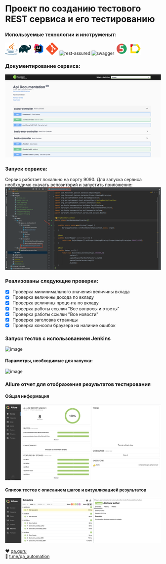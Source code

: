 # Проект по созданию тестового REST сервиса и его тестированию

### Используемые технологии и инструменыт:
<p align="left">
<img height="40" width="40" src="images/java-logo.svg" alt="java">
<img height="40" width="40" src="images/gradle-logo.svg" alt="gradle">
<img height="40" width="40" src="images/IDEA-logo.svg" alt="java">
<img height="40" width="40" src="images/git-logo.svg" alt="git">
<img height="40" width="40" src="images/rest-assured-logo.svg" alt="rest-assured">
<img height="40" width="40" src="images/swagger-logo.svg" alt="swagger">
<img height="40" width="40" src="images/junit5-logo.svg" alt="junit5">
<img height="40" width="40" src="images/allure-Report-logo.svg" alt="allure">
</p>

### Документирование сервиса:
![image](images/swagger-view.png)

### Запуск сервиса:
Сервис работает локально на порту 9090.
Для запуска сервиса необходимо скачать репозиторий и запустить приложение:
![image](images/launch-service.png)


### Реализованы следующие проверки:
- [X] Проверка мининимального значения величины вклада
- [X] Проверка величины дохода по вкладу
- [X] Проверка величины процента по вкладу
- [X] Проверка работы ссылки "Все вопросы и ответы"
- [X] Проверка работы ссылки "Все новости" 
- [X] Проверка заголовка страницы
- [X] Проверка консоли браузера на наличие ошибок

### Запуск тестов с использованием Jenkins </br>
![image](images/jenkins-overview.png)
#### Параметры, необходимые для запуска:
![image](images/jenkins-params.png)

### Allure отчет для отображения результатов тестирования </br>
#### Общая информация
![image](images/allure-report-overview.png)
#### Список тестов c описанием шагов и визуализацией результатов
![image](images/allure-report-behavior.png)


:heart: <a target="_blank" href="https://qa.guru">qa.guru</a><br/>
:blue_heart: <a target="_blank" href="https://t.me/qa_automation">t.me/qa_automation</a>
